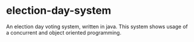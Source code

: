 # election-day-system
An election day voting system, written in java. This system shows usage of a concurrent and object oriented programming.
